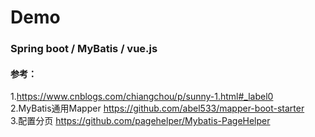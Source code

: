 # Demo
### Spring boot / MyBatis / vue.js <br>

#### 参考：
1.https://www.cnblogs.com/chiangchou/p/sunny-1.html#_label0 <br>
2.MyBatis通用Mapper https://github.com/abel533/mapper-boot-starter <br>
3.配置分页 https://github.com/pagehelper/Mybatis-PageHelper <br>
